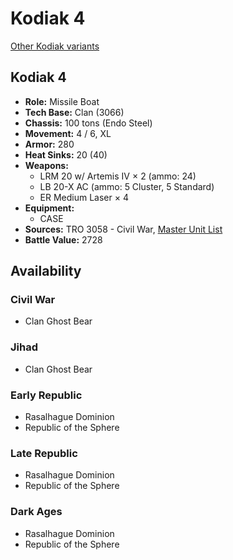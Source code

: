 # Kodiak 4

[Other Kodiak variants](../kodiak.md)

## Kodiak 4
- **Role:** Missile Boat
- **Tech Base:** Clan (3066)
- **Chassis:** 100 tons (Endo Steel)
- **Movement:** 4 / 6, XL
- **Armor:** 280
- **Heat Sinks:** 20 (40)
- **Weapons:**
  - LRM 20 w/ Artemis IV × 2 (ammo: 24)
  - LB 20-X AC (ammo: 5 Cluster, 5 Standard)
  - ER Medium Laser × 4
- **Equipment:**
  - CASE
- **Sources:** TRO 3058 - Civil War, [Master Unit List](http://masterunitlist.info/Unit/Details/1808/kodiak-4)
- **Battle Value:** 2728

## Availability

### Civil War
- Clan Ghost Bear

### Jihad
- Clan Ghost Bear

### Early Republic
- Rasalhague Dominion
- Republic of the Sphere

### Late Republic
- Rasalhague Dominion
- Republic of the Sphere

### Dark Ages
- Rasalhague Dominion
- Republic of the Sphere

